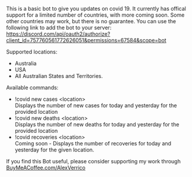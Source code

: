 This is a basic bot to give you updates on covid 19. It currently has offical support for a limited number of countries, with more coming soon. Some other countries may work, but there is no guarantee. You can use the following link to add the bot to your server:
https://discord.com/api/oauth2/authorize?client_id=757760561772626051&permissions=67584&scope=bot

Supported locations:
* Australia
* USA
* All Australian States and Territories.

Available commands:

* !covid new cases &lt;location&gt;  
Displays the number of new cases for today and yesterday for the provided location
* !covid new deaths &lt;location&gt;  
Displays the number of new deaths for today and yesterday for the provided location
* !covid recoveries &lt;location&gt;  
Coming soon - Displays the number of recoveries for today and yesterday for the given location.


If you find this Bot useful, please consider supporting my work through [BuyMeACoffee.com/AlexVerrico](https://www.buymeacoffee.com/AlexVerrico)

